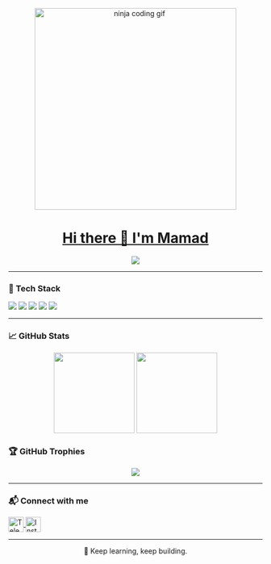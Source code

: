 <!-- Profile README.md for MamadNematy -->

<p align="center">
  <img src="https://media.giphy.com/media/qgQUggAC3Pfv687qPC/giphy.gif" width="400" alt="ninja coding gif"/>
</p>

<h1 align="center">
  <a href="https://github.com/MamadNematy">Hi there 👋 I'm Mamad</a>
</h1>

<p align="center">
  <a href="https://github.com/MamadNematy">
    <img src="https://readme-typing-svg.herokuapp.com?font=Fira+Code&size=22&duration=3000&pause=1000&color=36BCF7&center=true&vCenter=true&multiline=true&width=500&height=60&lines=Frontend+Learner+from+Iran;Passionate+about+React%2C+TypeScript+%26+Web+UI%2FUX"/>
  </a>
</p>

---

### 🚀 Tech Stack

<p align="left">
  <img src="https://img.shields.io/badge/HTML5-E34F26?style=for-the-badge&logo=html5&logoColor=white"/>
  <img src="https://img.shields.io/badge/CSS3-1572B6?style=for-the-badge&logo=css3&logoColor=white"/>
  <img src="https://img.shields.io/badge/JavaScript-F7DF1E?style=for-the-badge&logo=javascript&logoColor=black"/>
  <img src="https://img.shields.io/badge/React-20232A?style=for-the-badge&logo=react&logoColor=61DAFB"/>
  <img src="https://img.shields.io/badge/TypeScript-007ACC?style=for-the-badge&logo=typescript&logoColor=white"/>
</p>

---

### 📈 GitHub Stats

<p align="center">
  <img src="https://github-readme-stats.vercel.app/api?username=MamadNematy&show_icons=true&theme=tokyonight" height="160"/>
  <img src="https://github-readme-stats.vercel.app/api/top-langs/?username=MamadNematy&layout=compact&theme=tokyonight" height="160"/>
</p>

### 🏆 GitHub Trophies

<p align="center">
  <img src="https://github-profile-trophy.vercel.app/?username=MamadNematy&theme=algolia&row=1&column=6"/>
</p>

---

### 📬 Connect with me

<p align="left">
  <a href="https://t.me/invincible_mamad" target="_blank">
    <img align="center" src="https://img.icons8.com/color/48/telegram-app--v1.png" alt="Telegram" height="30" width="30" />
  </a>
  <a href="https://instagram.com/mh.nematy_" target="_blank">
    <img align="center" src="https://raw.githubusercontent.com/rahuldkjain/github-profile-readme-generator/master/src/images/icons/Social/instagram.svg" alt="Instagram" height="30" width="30" />
  </a>
</p>

---

<p align="center">
  🧠 Keep learning, keep building.
</p>
